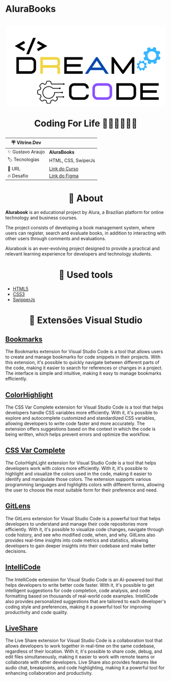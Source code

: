 # AluraBooks

<h1 align="center">
    <img src="logo.png">
<p>Coding For Life 🙅🏼‍♂️🙅🏼‍♂️</p>
</h1>

| :placard: Vitrine.Dev |     |
| -------------  | --- |
| :sparkles: Gustavo Araujo        | **AluraBooks**
| :label: Tecnologias | HTML, CSS, SwiperJs
| :rocket: URL         | <a href="https://cursos.alura.com.br/course/html-css-responsividade-mobile-first">Link do Curso</a>
| :fire: Desafio     | <a href="https://www.figma.com/file/sSMbIqKaGBd66Y8roxTk2p/AluraBooks?t=TR9UzwtRHotQVdpq-6">Link do Figma</a>

## <h1 align="center">📕 About</h1> 

**Alurabook** is an educational project by Alura, a Brazilian platform for online technology and business courses. 
<p>The project consists of developing a book management system, where users can register, search and evaluate books, in addition to interacting with other users through comments and evaluations.</p>
 Alurabook is an ever-evolving project designed to provide a practical and relevant learning experience for developers and technology students.

## <h1 align="center">🔨 Used tools</h1>

- [HTML5](https://developer.mozilla.org/en-US/docs/Glossary/HTML5) 
- [CSS3](https://developer.mozilla.org/en-US/docs/Glossary/CSS)
- [SwipperJs](https://swiperjs.com/swiper-api#initialize-swiper)

## <h1 align="center">🌌 Extensões Visual Studio</h1>

## [Bookmarks](https://marketplace.visualstudio.com/items?itemName=alefragnani.Bookmarks)
<p>The Bookmarks extension for Visual Studio Code is a tool that allows users to create and manage bookmarks for code snippets in their projects. With this extension, it's possible to quickly navigate between different parts of the code, making it easier to search for references or changes in a project. The interface is simple and intuitive, making it easy to manage bookmarks efficiently.</p>

## [ColorHighlight](https://marketplace.visualstudio.com/items?itemName=naumovs.color-highlight)
<p>The CSS Var Complete extension for Visual Studio Code is a tool that helps developers handle CSS variables more efficiently. With it, it's possible to explore and autocomplete customized and standardized CSS variables, allowing developers to write code faster and more accurately. The extension offers suggestions based on the context in which the code is being written, which helps prevent errors and optimize the workflow.</p>


## [CSS Var Complete](https://marketplace.visualstudio.com/items?itemName=phoenisx.cssvar)
<p>The ColorHighLight extension for Visual Studio Code is a tool that helps developers work with colors more efficiently. With it, it's possible to highlight and visualize the colors used in the code, making it easier to identify and manipulate those colors. The extension supports various programming languages and highlights colors with different forms, allowing the user to choose the most suitable form for their preference and need.</p>

## [GitLens](https://marketplace.visualstudio.com/items?itemName=eamodio.gitlens)
<p>The GitLens extension for Visual Studio Code is a powerful tool that helps developers to understand and manage their code repositories more efficiently. With it, it's possible to visualize code changes, navigate through code history, and see who modified code, when, and why. GitLens also provides real-time insights into code metrics and statistics, allowing developers to gain deeper insights into their codebase and make better decisions.</p>

## [IntelliCode](https://marketplace.visualstudio.com/items?itemName=VisualStudioExptTeam.vscodeintellicode)
<p>The IntelliCode extension for Visual Studio Code is an AI-powered tool that helps developers to write better code faster. With it, it's possible to get intelligent suggestions for code completion, code analysis, and code formatting based on thousands of real-world code examples. IntelliCode also provides personalized suggestions that are tailored to each developer's coding style and preferences, making it a powerful tool for improving productivity and code quality.</p>

## [LiveShare](https://marketplace.visualstudio.com/items?itemName=MS-vsliveshare.vsliveshare)
<p>The Live Share extension for Visual Studio Code is a collaboration tool that allows developers to work together in real-time on the same codebase, regardless of their location. With it, it's possible to share code, debug, and edit files simultaneously, making it easier to work with remote teams or collaborate with other developers. Live Share also provides features like audio chat, breakpoints, and code highlighting, making it a powerful tool for enhancing collaboration and productivity.</p>






